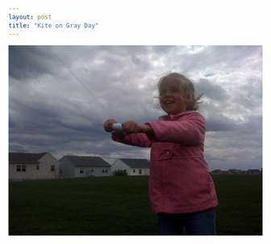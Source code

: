 ```yaml
---
layout: post
title: "Kite on Gray Day"
---
```


                  
<p><img src="/hodsmedia/564084210.jpg"/></p>


     
